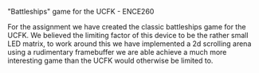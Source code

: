 "Battleships" game for the UCFK - ENCE260

For the assignment we have created the classic battleships game for the UCFK.
We believed the limiting factor of this device to be the rather small LED matrix,
to work around this we have implemented a 2d scrolling arena using a rudimentary
framebuffer we are able achieve a much more interesting game than the UCFK would
otherwise be limited to. 
